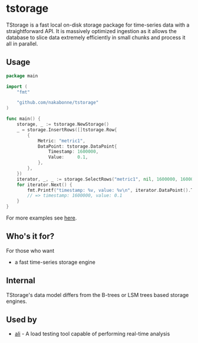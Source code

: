 # tstorage
TStorage is a fast local on-disk storage package for time-series data with a straightforward API.
It is massively optimized ingestion as it allows the database to slice data extremely efficiently in small chunks and process it all in parallel.

## Usage

```go
package main

import (
	"fmt"

	"github.com/nakabonne/tstorage"
)

func main() {
	storage, _ := tstorage.NewStorage()
	_ = storage.InsertRows([]tstorage.Row{
		{
			Metric: "metric1",
			DataPoint: tstorage.DataPoint{
				Timestamp: 1600000,
				Value:     0.1,
			},
		},
	})
	iterator, _, _ := storage.SelectRows("metric1", nil, 1600000, 1600001)
	for iterator.Next() {
		fmt.Printf("timestamp: %v, value: %v\n", iterator.DataPoint().Timestamp, iterator.DataPoint().Value)
		// => timestamp: 1600000, value: 0.1
	}
}
```

For more examples see [here](https://pkg.go.dev/github.com/nakabonne/tstorage#pkg-examples).

## Who's it for?
For those who want
- a fast time-series storage engine

## Internal
TStorage's data model differs from the B-trees or LSM trees based storage engines.

## Used by
- [ali](https://github.com/nakabonne/ali) - A load testing tool capable of performing real-time analysis